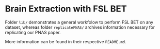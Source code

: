# Brain Extraction with FSL BET

Folder `lib/` demonstrates a general workfolow to perform FSL BET on any dataset, whereas folder `replicatePNAS/` archives information necessary for replicating our PNAS paper.

More information can be found in their respective `README.md`.

